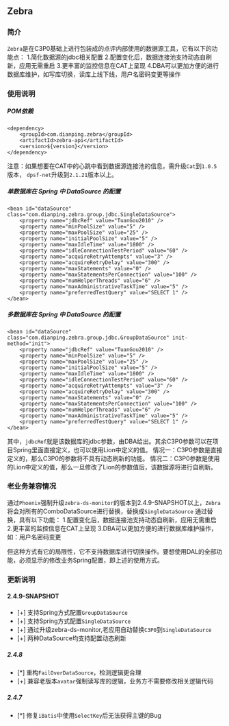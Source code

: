 ## Zebra

### 简介
`Zebra`是在C3P0基础上进行包装成的点评内部使用的数据源工具，它有以下的功能点：
1.简化数据源的jdbc相关配置
2.配置变化后，数据连接池支持动态自刷新，应用无需重启
3.更丰富的监控信息在CAT上呈现
4.DBA可以更加方便的进行数据库维护，如写库切换，读库上线下线，用户名密码变更等操作

### 使用说明
##### POM依赖
	<dependency>
    	<groupId>com.dianping.zebra</groupId>
	    <artifactId>zebra-api</artifactId>
    	<version>${version}</version>
	</dependency>

注意：如果想要在CAT中的心跳中看到数据源连接池的信息，需升级`Cat`到`1.0.5`版本，
`dpsf-net`升级到`2.1.21`版本以上。

##### 单数据库在 Spring 中 DataSource 的配置
	<bean id="dataSource" class="com.dianping.zebra.group.jdbc.SingleDataSource">
		<property name="jdbcRef" value="TuanGou2010" />
		<property name="minPoolSize" value="5" />
		<property name="maxPoolSize" value="25" />
        <property name="initialPoolSize" value="5" />
    	<property name="maxIdleTime" value="1800" />
		<property name="idleConnectionTestPeriod" value="60" />
		<property name="acquireRetryAttempts" value="3" />
		<property name="acquireRetryDelay" value="300" />
		<property name="maxStatements" value="0" />
		<property name="maxStatementsPerConnection" value="100" />
		<property name="numHelperThreads" value="6" />
		<property name="maxAdministrativeTaskTime" value="5" />
		<property name="preferredTestQuery" value="SELECT 1" />
	</bean>

##### 多数据库在 Spring 中 DataSource 的配置
	<bean id="dataSource" class="com.dianping.zebra.group.jdbc.GroupDataSource" init-method="init">
		<property name="jdbcRef" value="TuanGou2010" />
    	<property name="minPoolSize" value="5" />
		<property name="maxPoolSize" value="25" />
        <property name="initialPoolSize" value="5" />
    	<property name="maxIdleTime" value="1800" />
		<property name="idleConnectionTestPeriod" value="60" />
		<property name="acquireRetryAttempts" value="3" />
		<property name="acquireRetryDelay" value="300" />
		<property name="maxStatements" value="0" />
		<property name="maxStatementsPerConnection" value="100" />
		<property name="numHelperThreads" value="6" />
		<property name="maxAdministrativeTaskTime" value="5" />
		<property name="preferredTestQuery" value="SELECT 1" />   
	</bean>

其中，`jdbcRef`就是该数据库的jdbc参数，由DBA给出。其余C3P0参数可以在项目Spring里面直接定义，也可以使用Lion中定义的值。
情况一：C3P0参数是直接定义的，那么C3P0的参数将不具有动态刷新的功能。
情况二：C3P0参数是使用的Lion中定义的值，那么一旦修改了Lion的参数值后，该数据源将进行自刷新。

### 老业务兼容情况
通过`Phoenix`强制升级`zebra-ds-monitor`的版本到2.4.9-SNAPSHOT以上，`Zebra`将会对所有的ComboDataSource进行替换，替换成`SingleDataSource`
通过替换，具有以下功能：
1.配置变化后，数据连接池支持动态自刷新，应用无需重启
2.更丰富的监控信息在CAT上呈现
3.DBA可以更加方便的进行数据库维护操作，如：用户名密码变更

但这种方式有它的局限性，它不支持数据库进行切换操作。要想使用DAL的全部功能，必须显示的修改业务Spring配置，即上述的使用方式。

### 更新说明
#### 2.4.9-SNAPSHOT
* [+] 支持Spring方式配置`GroupDataSource`
* [+] 支持Spring方式配置`SingleDataSource`
* [+] 通过升级zebra-ds-monitor,老应用自动替换`C3P0`到`SingleDataSource`
* [+] 两种DataSource均支持配置动态刷新

##### 2.4.8
* [*] 重构`FailOverDataSource`，检测逻辑更合理
* [+] 兼容老版本`avatar`强制读写库的逻辑，业务方不需要修改相关逻辑代码

##### 2.4.7
* [*] 修复`iBatis`中使用`SelectKey`后无法获得主键的Bug